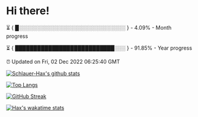 # Hi there!

⏳ { █░░░░░░░░░░░░░░░░░░░░░░░░░░░░░ } - 4.09% - Month progress

⏳ { ███████████████████████████░░░ } - 91.85% - Year progress

⏰ Updated on Fri, 02 Dec 2022 06:25:40 GMT


[![Schlauer-Hax's github stats](https://github-readme-stats.vercel.app/api?username=Schlauer-Hax&show_icons=true&theme=dark&count_private=true)](https://github.com/Schlauer-Hax)


[![Top Langs](https://github-readme-stats.vercel.app/api/top-langs/?username=Schlauer-Hax&layout=compact&theme=dark)](https://github.com/Schlauer-Hax?tab=repositories)

[![GitHub Streak](https://streak-stats.demolab.com?user=Schlauer-Hax&theme=dark)](https://git.io/streak-stats)

[![Hax's wakatime stats](https://github-readme-stats.vercel.app/api/wakatime?username=Hax&theme=dark)](https://wakatime.com/@Hax)

